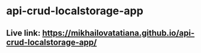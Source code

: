 # api-crud-localstorage-app
## Live link: https://mikhailovatatiana.github.io/api-crud-localstorage-app/
